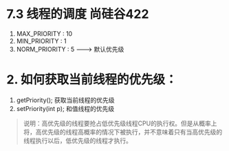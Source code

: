 # 7.3 线程的调度 尚硅谷422
1. MAX_PRIORITY : 10
2. MIN_PRIORITY : 1
3. NORM_PRIORITY : 5  ---> 默认优先级

# 2. 如何获取当前线程的优先级：
1. getPriority(); 获取当前线程的优先级
2. setPriority(int p); 和值线程的优先级
> 说明：高优先级的线程要抢占低优先级线程CPU的执行权。但是从概率上将，高优先级的线程高概率的情况下被执行，并不意味着只有当高优先级的线程执行以后，低优先级的线程才执行。